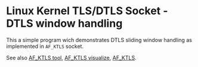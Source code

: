 # Linux Kernel TLS/DTLS Socket - DTLS window handling

This a simple program wich demonstrates DTLS sliding window handling as
implemented in ```AF_KTLS``` socket.

See also [AF_KTLS tool](https://github.com/fridez/af_ktls-tool),
[AF_KTLS visualize](https://github.com/fridex/af_ktls-visualize),
[AF_KTLS](https://github.com/fridex/af_ktls).

